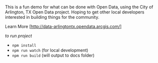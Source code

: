 This is a fun demo for what can be done with Open Data, using the City of Arlington, TX Open Data project. Hoping to get other local developers interested in building things for the community.

Learn More [http://data-arlingtontx.opendata.arcgis.com/]

*to run project*
- `npm install`
- `npm run watch` (for local development)
- `npm run build` (will output to docs folder)
